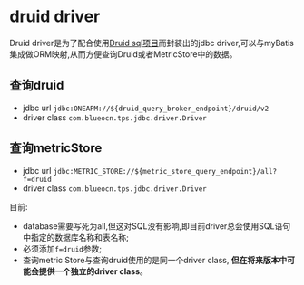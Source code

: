 # druid driver

Druid driver是为了配合使用[Druid sql项目](http://git.oneapm.me/tps/druid-sql/tree/feature/v2)而封装出的jdbc driver,可以与myBatis集成做ORM映射,从而方便查询Druid或者MetricStore中的数据。

## 查询druid

- jdbc url
  `jdbc:ONEAPM://${druid_query_broker_endpoint}/druid/v2`
- driver class
  `com.blueocn.tps.jdbc.driver.Driver`

## 查询metricStore

- jdbc url
  `jdbc:METRIC_STORE://${metric_store_query_endpoint}/all?f=druid`
- driver class
  `com.blueocn.tps.jdbc.driver.Driver`

目前:
- database需要写死为all,但这对SQL没有影响,即目前driver总会使用SQL语句中指定的数据库名称和表名称;
- 必须添加`f=druid`参数;
- 查询metric Store与查询druid使用的是同一个driver class, **但在将来版本中可能会提供一个独立的driver class**。